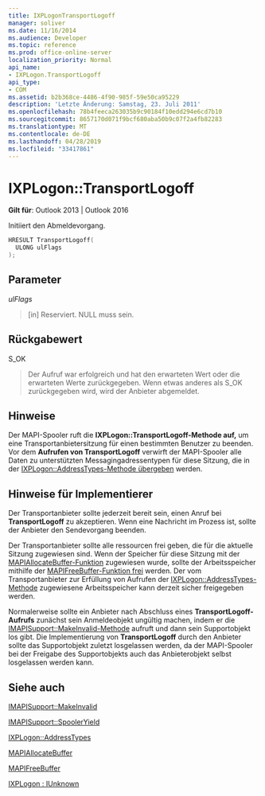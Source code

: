```yaml
---
title: IXPLogonTransportLogoff
manager: soliver
ms.date: 11/16/2014
ms.audience: Developer
ms.topic: reference
ms.prod: office-online-server
localization_priority: Normal
api_name:
- IXPLogon.TransportLogoff
api_type:
- COM
ms.assetid: b2b368ce-4486-4f90-985f-59e50ca95229
description: 'Letzte Änderung: Samstag, 23. Juli 2011'
ms.openlocfilehash: 78b4feeca263035b9c90184f10edd294e6cd7b10
ms.sourcegitcommit: 8657170d071f9bcf680aba50b9c07f2a4fb82283
ms.translationtype: MT
ms.contentlocale: de-DE
ms.lasthandoff: 04/28/2019
ms.locfileid: "33417861"
---
```

# <a name="ixplogontransportlogoff"></a>IXPLogon::TransportLogoff

  
  
**Gilt für**: Outlook 2013 | Outlook 2016 
  
Initiiert den Abmeldevorgang. 
  
```cpp
HRESULT TransportLogoff(
  ULONG ulFlags
);
```

## <a name="parameters"></a>Parameter

 _ulFlags_
  
> [in] Reserviert. NULL muss sein.
    
## <a name="return-value"></a>Rückgabewert

S_OK 
  
> Der Aufruf war erfolgreich und hat den erwarteten Wert oder die erwarteten Werte zurückgegeben. Wenn etwas anderes als S_OK zurückgegeben wird, wird der Anbieter abgemeldet.
    
## <a name="remarks"></a>Hinweise

Der MAPI-Spooler ruft die **IXPLogon::TransportLogoff-Methode auf,** um eine Transportanbietersitzung für einen bestimmten Benutzer zu beenden. Vor dem **Aufrufen von TransportLogoff** verwirft der MAPI-Spooler alle Daten zu unterstützten Messagingadressentypen für diese Sitzung, die in der [IXPLogon::AddressTypes-Methode übergeben](ixplogon-addresstypes.md) werden. 
  
## <a name="notes-to-implementers"></a>Hinweise für Implementierer

Der Transportanbieter sollte jederzeit bereit sein, einen Anruf bei **TransportLogoff** zu akzeptieren. Wenn eine Nachricht im Prozess ist, sollte der Anbieter den Sendevorgang beenden. 
  
Der Transportanbieter sollte alle ressourcen frei geben, die für die aktuelle Sitzung zugewiesen sind. Wenn der Speicher für diese Sitzung mit der [MAPIAllocateBuffer-Funktion](mapiallocatebuffer.md) zugewiesen wurde, sollte der Arbeitsspeicher mithilfe der [MAPIFreeBuffer-Funktion frei](mapifreebuffer.md) werden. Der vom Transportanbieter zur Erfüllung von Aufrufen der [IXPLogon::AddressTypes-Methode](ixplogon-addresstypes.md) zugewiesene Arbeitsspeicher kann derzeit sicher freigegeben werden. 
  
Normalerweise sollte ein Anbieter nach Abschluss eines **TransportLogoff-Aufrufs** zunächst sein Anmeldeobjekt ungültig machen, indem er die [IMAPISupport::MakeInvalid-Methode](imapisupport-makeinvalid.md) aufruft und dann sein Supportobjekt los gibt. Die Implementierung von **TransportLogoff** durch den Anbieter sollte das Supportobjekt zuletzt losgelassen werden, da der MAPI-Spooler bei der Freigabe des Supportobjekts auch das Anbieterobjekt selbst losgelassen werden kann. 
  
## <a name="see-also"></a>Siehe auch



[IMAPISupport::MakeInvalid](imapisupport-makeinvalid.md)
  
[IMAPISupport::SpoolerYield](imapisupport-spooleryield.md)
  
[IXPLogon::AddressTypes](ixplogon-addresstypes.md)
  
[MAPIAllocateBuffer](mapiallocatebuffer.md)
  
[MAPIFreeBuffer](mapifreebuffer.md)
  
[IXPLogon : IUnknown](ixplogoniunknown.md)


